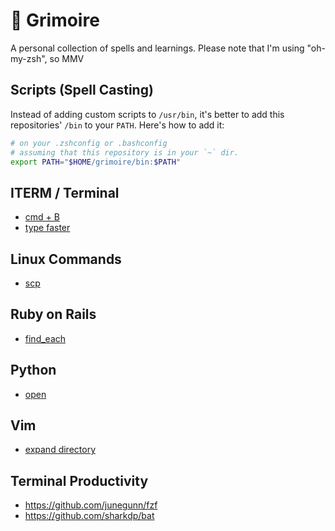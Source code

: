 # 📖 Grimoire

A personal collection of spells and learnings. Please note that I'm using "oh-my-zsh", so MMV

## Scripts (Spell Casting)
Instead of adding custom scripts to `/usr/bin`, it's better to add this repositories' `/bin` to your
`PATH`. Here's how to add it:

```zsh
# on your .zshconfig or .bashconfig
# assuming that this repository is in your `~` dir.
export PATH="$HOME/grimoire/bin:$PATH"
```

## ITERM / Terminal
* [cmd + B](./iterm/cmd_+_b.md)
* [type faster](./iterm/type_faster.md)

## Linux Commands
* [scp](./linux_commands/scp.md)

## Ruby on Rails
* [find_each](./ruby_on_rails/find_each.md)

## Python
* [open](./python/open.md)

## Vim
* [expand directory](./vim/expand_directory.md)

## Terminal Productivity
- https://github.com/junegunn/fzf
- https://github.com/sharkdp/bat
